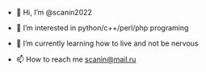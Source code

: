 - 👋 Hi, I’m @scanin2022
- 👀 I’m interested in python/c++/perl/php programing
- 🌱 I’m currently learning how to live and not be nervous

- 📫 How to reach me scanin@mail.ru

<!---
scanin2022/scanin2022 is a ✨ special ✨ repository because its `README.md` (this file) appears on your GitHub profile.
You can click the Preview link to take a look at your changes.
--->
